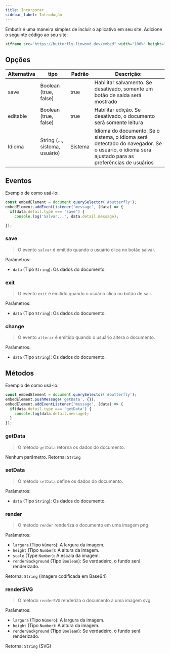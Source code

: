 ```yaml
---
title: Incorporar
sidebar_label: Introdução
---
```


Embutir é uma maneira simples de incluir o aplicativo em seu site. Adicione o seguinte código ao seu site:

```html
<iframe src="https://butterfly.linwood.dev/embed" width="100%" height="500px" allowtransparency="true"></iframe>
```

## Opções

| Alternativa | tipo                           | Padrão  | Descrição:                                                                                                                                     |
| ----------- | ------------------------------ | ------- | ---------------------------------------------------------------------------------------------------------------------------------------------- |
| save        | Boolean (true, false)          | true    | Habilitar salvamento. Se desativado, somente um botão de saída será mostrado                                                                   |
| editable    | Boolean (true, false)          | true    | Habilitar edição. Se desativado, o documento será somente leitura                                                                              |
| Idioma      | String (..., sistema, usuário) | Sistema | Idioma do documento. Se o sistema, o idioma será detectado do navegador. Se o usuário, o idioma será ajustado para as preferências de usuários |

## Eventos

Exemplo de como usá-lo:

```javascript
const embedElement = document.querySelector('#butterfly');
embedElement.addEventListener('message', (data) => {
  if(data.detail.type === 'save') {
    console.log('Salvar...', data.detail.message);

});
```

### save

> O evento `salvar` é emitido quando o usuário clica no botão salvar.

Parâmetros:

* `data` (Tipo `String`): Os dados do documento.

### exit

> O evento `exit` é emitido quando o usuário clica no botão de sair.

Parâmetros:

* `data` (Tipo `String`): Os dados do documento.

### change

> O evento `alterar` é emitido quando o usuário altera o documento.

Parâmetros:

* `data` (Tipo `String`): Os dados do documento.

## Métodos

Exemplo de como usá-lo:

```javascript
const embedElement = document.querySelector('#butterfly');
embedElement.pushMessage('getData', {});
embedElement.addEventListener('message', (data) => {
  if(data.detail.type === 'getData') {
    console.log(data.detail.message);
  }
});
```

### getData

> O método `getData` retorna os dados do documento.

Nenhum parâmetro. Retorna: `String`

### setData

> O método `setData` define os dados do documento.

Parâmetros:

* `data` (Tipo `String`): Os dados do documento.

### render

> O método `render` renderiza o documento em uma imagem png

Parâmetros:

* `largura` (Tipo `Número`): A largura da imagem.
* `height` (Tipo `Number`): A altura da imagem.
* `scale` (Type `Number`): A escala da imagem.
* `renderBackground` (Tipo `Boolean`): Se verdadeiro, o fundo será renderizado.

Retorna: `String` (imagem codificada em Base64)

### renderSVG

> O método `renderSVG` renderiza o documento a uma imagem svg.

Parâmetros:

* `largura` (Tipo `Número`): A largura da imagem.
* `height` (Tipo `Number`): A altura da imagem.
* `renderBackground` (Tipo `Boolean`): Se verdadeiro, o fundo será renderizado.

Retorna: `String` (SVG)
